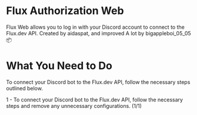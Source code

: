 
# **Flux Authorization Web**

Flux Web allows you to log in with your Discord account to connect to the Flux.dev API. Created by aidaspat, and improved A lot by bigappleboi_05_05 📦


# **What You Need to Do**

To connect your Discord bot to the Flux.dev API, follow the necessary steps outlined below.

1 - To connect your Discord bot to the Flux.dev API, follow the necessary steps and remove any unnecessary configurations. (1/1)
